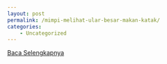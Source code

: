 ```yaml
---
layout: post
permalink: /mimpi-melihat-ular-besar-makan-katak/
categories:
    - Uncategorized
---
```


[Baca Selengkapnya](/03)